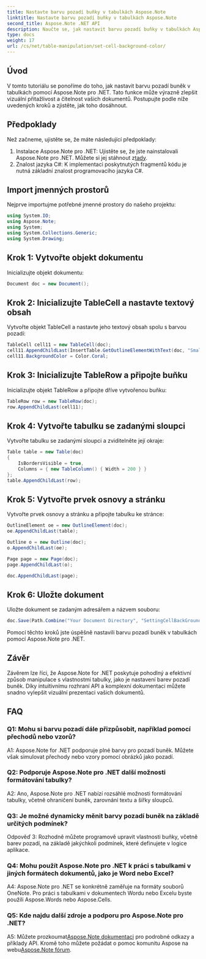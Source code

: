 ```yaml
---
title: Nastavte barvu pozadí buňky v tabulkách Aspose.Note
linktitle: Nastavte barvu pozadí buňky v tabulkách Aspose.Note
second_title: Aspose.Note .NET API
description: Naučte se, jak nastavit barvu pozadí buňky v tabulkách Aspose.Note pomocí podrobného průvodce. Vylepšete vizuály dokumentů bez námahy.
type: docs
weight: 17
url: /cs/net/table-manipulation/set-cell-background-color/
---
```

## Úvod

V tomto tutoriálu se ponoříme do toho, jak nastavit barvu pozadí buněk v tabulkách pomocí Aspose.Note pro .NET. Tato funkce může výrazně zlepšit vizuální přitažlivost a čitelnost vašich dokumentů. Postupujte podle níže uvedených kroků a zjistěte, jak toho dosáhnout.

## Předpoklady

Než začneme, ujistěte se, že máte následující předpoklady:

1.  Instalace Aspose.Note pro .NET: Ujistěte se, že jste nainstalovali Aspose.Note pro .NET. Můžete si jej stáhnout z[tady](https://releases.aspose.com/note/net/).
2. Znalost jazyka C#: K implementaci poskytnutých fragmentů kódu je nutná základní znalost programovacího jazyka C#.

## Import jmenných prostorů

Nejprve importujme potřebné jmenné prostory do našeho projektu:

```csharp
using System.IO;
using Aspose.Note;
using System;
using System.Collections.Generic;
using System.Drawing;
```

## Krok 1: Vytvořte objekt dokumentu

Inicializujte objekt dokumentu:

```csharp
Document doc = new Document();
```

## Krok 2: Inicializujte TableCell a nastavte textový obsah

Vytvořte objekt TableCell a nastavte jeho textový obsah spolu s barvou pozadí:

```csharp
TableCell cell11 = new TableCell(doc);
cell11.AppendChildLast(InsertTable.GetOutlineElementWithText(doc, "Small text"));
cell11.BackgroundColor = Color.Coral;
```

## Krok 3: Inicializujte TableRow a připojte buňku

Inicializujte objekt TableRow a připojte dříve vytvořenou buňku:

```csharp
TableRow row = new TableRow(doc);
row.AppendChildLast(cell11);
```

## Krok 4: Vytvořte tabulku se zadanými sloupci

Vytvořte tabulku se zadanými sloupci a zviditelněte její okraje:

```csharp
Table table = new Table(doc)
{
    IsBordersVisible = true,
    Columns = { new TableColumn() { Width = 200 } }
};
table.AppendChildLast(row);
```

## Krok 5: Vytvořte prvek osnovy a stránku

Vytvořte prvek osnovy a stránku a připojte tabulku ke stránce:

```csharp
OutlineElement oe = new OutlineElement(doc);
oe.AppendChildLast(table);

Outline o = new Outline(doc);
o.AppendChildLast(oe);

Page page = new Page(doc);
page.AppendChildLast(o);

doc.AppendChildLast(page);
```

## Krok 6: Uložte dokument

Uložte dokument se zadaným adresářem a názvem souboru:

```csharp
doc.Save(Path.Combine("Your Document Directory", "SettingCellBackGroundColor.pdf"));
```

Pomocí těchto kroků jste úspěšně nastavili barvu pozadí buněk v tabulkách pomocí Aspose.Note pro .NET.

## Závěr

Závěrem lze říci, že Aspose.Note for .NET poskytuje pohodlný a efektivní způsob manipulace s vlastnostmi tabulky, jako je nastavení barev pozadí buněk. Díky intuitivnímu rozhraní API a komplexní dokumentaci můžete snadno vylepšit vizuální prezentaci vašich dokumentů.

## FAQ

### Q1: Mohu si barvu pozadí dále přizpůsobit, například pomocí přechodů nebo vzorů?

A1: Aspose.Note for .NET podporuje plné barvy pro pozadí buněk. Můžete však simulovat přechody nebo vzory pomocí obrázků jako pozadí.

### Q2: Podporuje Aspose.Note pro .NET další možnosti formátování tabulky?

A2: Ano, Aspose.Note pro .NET nabízí rozsáhlé možnosti formátování tabulky, včetně ohraničení buněk, zarovnání textu a šířky sloupců.

### Q3: Je možné dynamicky měnit barvy pozadí buněk na základě určitých podmínek?

Odpověď 3: Rozhodně můžete programově upravit vlastnosti buňky, včetně barev pozadí, na základě jakýchkoli podmínek, které definujete v logice aplikace.

### Q4: Mohu použít Aspose.Note pro .NET k práci s tabulkami v jiných formátech dokumentů, jako je Word nebo Excel?

A4: Aspose.Note pro .NET se konkrétně zaměřuje na formáty souborů OneNote. Pro práci s tabulkami v dokumentech Wordu nebo Excelu byste použili Aspose.Words nebo Aspose.Cells.

### Q5: Kde najdu další zdroje a podporu pro Aspose.Note pro .NET?

 A5: Můžete prozkoumat[Aspose.Note dokumentaci](https://reference.aspose.com/note/net/) pro podrobné odkazy a příklady API. Kromě toho můžete požádat o pomoc komunitu Aspose na webu[Aspose.Note fórum](https://forum.aspose.com/c/note/28).